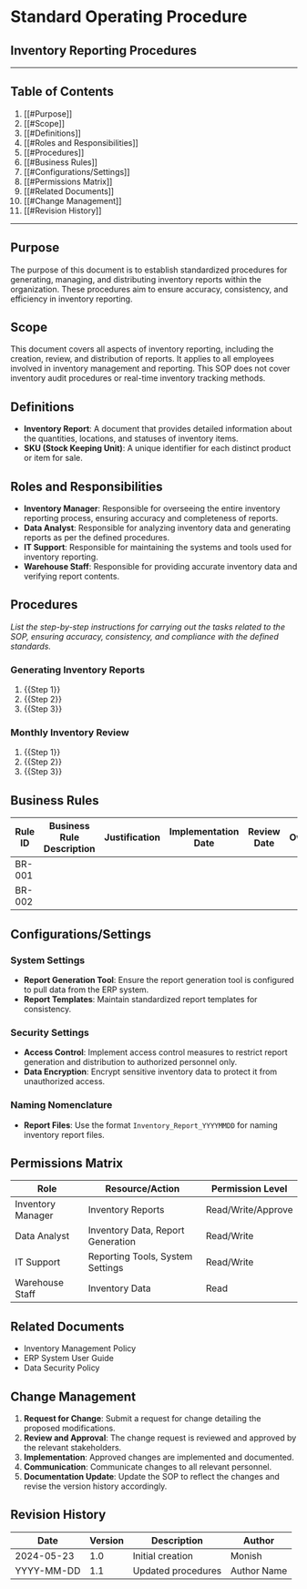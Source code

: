 # Standard Operating Procedure

## Inventory Reporting Procedures

---

## Table of Contents

1. [[#Purpose]]
2. [[#Scope]]
3. [[#Definitions]]
4. [[#Roles and Responsibilities]]
5. [[#Procedures]]
6. [[#Business Rules]]
7. [[#Configurations/Settings]]
8. [[#Permissions Matrix]]
9. [[#Related Documents]]
10. [[#Change Management]]
11. [[#Revision History]]

---

## Purpose

The purpose of this document is to establish standardized procedures for generating, managing, and distributing inventory reports within the organization. These procedures aim to ensure accuracy, consistency, and efficiency in inventory reporting.

## Scope

This document covers all aspects of inventory reporting, including the creation, review, and distribution of reports. It applies to all employees involved in inventory management and reporting. This SOP does not cover inventory audit procedures or real-time inventory tracking methods.

## Definitions

- **Inventory Report**: A document that provides detailed information about the quantities, locations, and statuses of inventory items.
- **SKU (Stock Keeping Unit)**: A unique identifier for each distinct product or item for sale.

## Roles and Responsibilities

- **Inventory Manager**: Responsible for overseeing the entire inventory reporting process, ensuring accuracy and completeness of reports.
- **Data Analyst**: Responsible for analyzing inventory data and generating reports as per the defined procedures.
- **IT Support**: Responsible for maintaining the systems and tools used for inventory reporting.
- **Warehouse Staff**: Responsible for providing accurate inventory data and verifying report contents.

## Procedures

_List the step-by-step instructions for carrying out the tasks related to the SOP, ensuring accuracy, consistency, and compliance with the defined standards._
### **Generating Inventory Reports**

1. {{Step 1}}
2. {{Step 2}}
3. {{Step 3}}

### **Monthly Inventory Review**

1. {{Step 1}}
2. {{Step 2}}
3. {{Step 3}}

## Business Rules

| Rule ID | Business Rule Description | Justification | Implementation Date | Review Date | Owner |
| ------- | ------------------------- | ------------- | ------------------- | ----------- | ----- |
| BR-001  |                           |               |                     |             |       |
| BR-002  |                           |               |                     |             |       |

## Configurations/Settings

### System Settings

- **Report Generation Tool**: Ensure the report generation tool is configured to pull data from the ERP system.
- **Report Templates**: Maintain standardized report templates for consistency.

### Security Settings

- **Access Control**: Implement access control measures to restrict report generation and distribution to authorized personnel only.
- **Data Encryption**: Encrypt sensitive inventory data to protect it from unauthorized access.

### Naming Nomenclature

- **Report Files**: Use the format `Inventory_Report_YYYYMMDD` for naming inventory report files.

## Permissions Matrix

|Role|Resource/Action|Permission Level|
|---|---|---|
|Inventory Manager|Inventory Reports|Read/Write/Approve|
|Data Analyst|Inventory Data, Report Generation|Read/Write|
|IT Support|Reporting Tools, System Settings|Read/Write|
|Warehouse Staff|Inventory Data|Read|

## Related Documents

- Inventory Management Policy
- ERP System User Guide
- Data Security Policy

## Change Management

1. **Request for Change**: Submit a request for change detailing the proposed modifications.
2. **Review and Approval**: The change request is reviewed and approved by the relevant stakeholders.
3. **Implementation**: Approved changes are implemented and documented.
4. **Communication**: Communicate changes to all relevant personnel.
5. **Documentation Update**: Update the SOP to reflect the changes and revise the version history accordingly.

## Revision History

|Date|Version|Description|Author|
|---|---|---|---|
|2024-05-23|1.0|Initial creation|Monish|
|YYYY-MM-DD|1.1|Updated procedures|Author Name|
